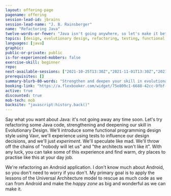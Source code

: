 ```yaml
---
layout: offering-page
pagename: offering
session-lead-id: jbrains
session-lead-name: "J. B. Rainsberger"
name: "Refactoring Java"
twelve-words-or-fewer: "Java isn't going anywhere, so let's make it better!"
topics: [design, evolutionary design, refactoring, testing, functional programming]
languages: [java]
graphic:
public-or-private: public
is-for-experienced-mobbers: false
exercise-skill: beginner
repo: 
next-available-sessions: ["2021-10-25T13:30Z","2021-11-01T13:30Z","2021-11-08T14:30Z","2021-11-15T14:30Z","2021-11-22T14:30Z","2021-11-29T14:30Z","2021-12-06T14:30Z","2021-12-13T14:30Z","2021-12-20T14:30Z"]
prerequisites: []
summary-blurb-80-words: "Strengthen and deepen your skill in evolutionary design by practising in Java. There's plenty of Java code that needs refactoring. We'll never run out of examples."
booking-link: "https://a.flexbooker.com/widget/75e809c1-6688-42cc-9fbf-77b001c15991?serviceIds=39114"
active: true
discounted: true
mob-tech: mob
backsite: "javascript:history.back()"
---
```

Say what you want about Java: it's not going away any time soon. Let's try refactoring some Java code, strengthening and deepening our skill in Evolutionary Design. We'll introduce some functional programming design style using Vavr, we'll experience using tests to influence our design decisions, and we'll just _experiment_. We'll speculate like mad. We'll throw off the chains of "nobody will let us" and "the architects won't like it". With any luck, you can take some of this experience and find warm, dry places to practise like this at your day job.

We're refactoring an Android application. I don't know much about Android, so you don't need to worry if you don't. My primary goal is to apply the lessons of the Universal Architecture model to rescue as much code as we can from Android and make the _happy zone_ as big and wonderful as we can make it.